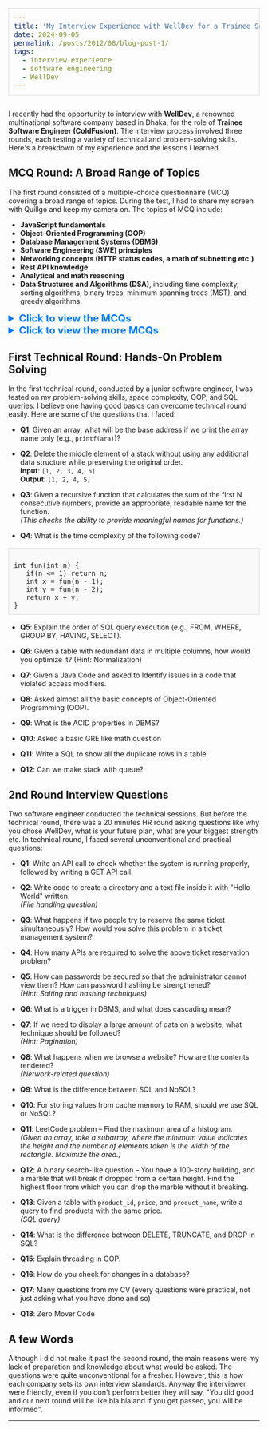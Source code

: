 ```yaml
---
title: 'My Interview Experience with WellDev for a Trainee Software Engineer Position'
date: 2024-09-05
permalink: /posts/2012/08/blog-post-1/
tags:
  - interview experience
  - software engineering
  - WellDev
---
```


<img title="" src="https://salman1804102.github.io/Gallery/welldev.png" alt="">


I recently had the opportunity to interview with **WellDev**, a renowned multinational software company based in Dhaka, for the role of **Trainee Software Engineer (ColdFusion)**. The interview process involved three rounds, each testing a variety of technical and problem-solving skills. Here's a breakdown of my experience and the lessons I learned.

## MCQ Round: A Broad Range of Topics

The first round consisted of a multiple-choice questionnaire (MCQ) covering a broad range of topics. During the test, I had to share my screen with Quillgo and keep my camera on. The topics of MCQ include:

- **JavaScript fundamentals**
- **Object-Oriented Programming (OOP)**
- **Database Management Systems (DBMS)**
- **Software Engineering (SWE) principles**
- **Networking concepts (HTTP status codes, a math of subnetting etc.)**
- **Rest API knowledge**
- **Analytical and math reasoning**
- **Data Structures and Algorithms (DSA)**, including time complexity, sorting algorithms, binary trees, minimum spanning trees (MST), and greedy algorithms.

<!-- Full Width PDF Viewer and Download Button -->
<details>
  <summary style="font-size: 20px; font-weight: bold; color: #007BFF;">Click to view the MCQs</summary>
  
  <!-- Embed the PDF for full-width view -->
  <iframe src="https://salman1804102.github.io/files/welldev_mcq.pdf" style="width:100%; height:500px;" frameborder="0"></iframe>

  <!-- Download Button -->
  <a href="https://salman1804102.github.io/files/welldev_mcq.pdf" download>
    <button style="margin-top:10px;">Download PDF</button>
  </a>
</details>

<!-- Full Width PDF Viewer and Download Button -->
<details>
  <summary style="font-size: 20px; font-weight: bold; color: #007BFF;">Click to view the more MCQs</summary>
  
  <!-- Embed the PDF for full-width view -->
  <iframe src="https://salman1804102.github.io/files/welldev_js.pdf" style="width:100%; height:500px;" frameborder="0"></iframe>

  <!-- Download Button -->
  <a href="https://salman1804102.github.io/files/welldev_js.pdf" download>
    <button style="margin-top:10px;">Download PDF</button>
  </a>
</details>

## First Technical Round: Hands-On Problem Solving

In the first technical round, conducted by a junior software engineer, I was tested on my problem-solving skills, space complexity, OOP, and SQL queries. I believe one having good basics can overcome technical round easily. Here are some of the questions that I faced:

- **Q1**: Given an array, what will be the base address if we print the array name only (e.g., `printf(ara)`)?
  
- **Q2**: Delete the middle element of a stack without using any additional data structure while preserving the original order.  
  **Input**: `[1, 2, 3, 4, 5]`  
  **Output**: `[1, 2, 4, 5]`
  
- **Q3**: Given a recursive function that calculates the sum of the first N consecutive numbers, provide an appropriate, readable name for the function.  
  *(This checks the ability to provide meaningful names for functions.)*

- **Q4**: What is the time complexity of the following code?

<style>
  pre {
    font-size: 16px; /* Increase font size */
    white-space: pre-wrap; /* Ensure long lines wrap */
    border: 1px solid #ddd; /* Optional: add a border */
    padding: 10px; /* Optional: add padding */
    background-color: #f9f9f9; /* Optional: light background */
  }
</style>

<pre><code>
int fun(int n) {
   if(n <= 1) return n;
   int x = fun(n - 1);
   int y = fun(n - 2);
   return x + y;
}
</code></pre>


- **Q5**: Explain the order of SQL query execution (e.g., FROM, WHERE, GROUP BY, HAVING, SELECT).

- **Q6**: Given a table with redundant data in multiple columns, how would you optimize it?
(Hint: Normalization)

- **Q7**: Given a Java Code and asked to Identify issues in a code that violated access modifiers.

- **Q8**: Asked almost all the basic concepts of Object-Oriented Programming (OOP).

- **Q9**: What is the ACID properties in DBMS?

- **Q10**: Asked a basic GRE like math question
  
- **Q11**: Write a SQL to show all the duplicate rows in a table
  
- **Q12**: Can we make stack with queue?

## 2nd Round Interview Questions

Two software engineer conducted the technical sessions. But before the technical round, there was a 20 minutes HR round asking questions like why you chose WellDev, what is your future plan, what are your biggest strength etc. In technical round, I faced several unconventional and practical questions:

- **Q1**: Write an API call to check whether the system is running properly, followed by writing a GET API call.

- **Q2**: Write code to create a directory and a text file inside it with "Hello World" written.  
  *(File handling question)*

- **Q3**: What happens if two people try to reserve the same ticket simultaneously? How would you solve this problem in a ticket management system?

- **Q4**: How many APIs are required to solve the above ticket reservation problem?

- **Q5**: How can passwords be secured so that the administrator cannot view them? How can password hashing be strengthened?  
  *(Hint: Salting and hashing techniques)*

- **Q6**: What is a trigger in DBMS, and what does cascading mean?

- **Q7**: If we need to display a large amount of data on a website, what technique should be followed?  
  *(Hint: Pagination)*

- **Q8**: What happens when we browse a website? How are the contents rendered?  
  *(Network-related question)*

- **Q9**: What is the difference between SQL and NoSQL?

- **Q10**: For storing values from cache memory to RAM, should we use SQL or NoSQL?

- **Q11**: LeetCode problem – Find the maximum area of a histogram.  
  *(Given an array, take a subarray, where the minimum value indicates the height and the number of elements taken is the width of the rectangle. Maximize the area.)*

- **Q12**: A binary search-like question – You have a 100-story building, and a marble that will break if dropped from a certain height. Find the highest floor from which you can drop the marble without it breaking.

- **Q13**: Given a table with `product_id`, `price`, and `product_name`, write a query to find products with the same price.  
  *(SQL query)*

- **Q14**: What is the difference between DELETE, TRUNCATE, and DROP in SQL?

- **Q15**: Explain threading in OOP.

- **Q16**: How do you check for changes in a database?

- **Q17**: Many questions from my CV (every questions were practical, not just asking what you have done and so)
  
- **Q18**: Zero Mover Code

## A few Words

Although I did not make it past the second round, the main reasons were my lack of preparation and knowledge about what would be asked. The questions were quite unconventional for a fresher. However, this is how each company sets its own interview standards. Anyway the interviewer were friendly, even if you don't perform better they will say, "You did good and our next round will be like bla bla and if you get passed, you will be informed".

---
